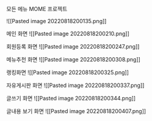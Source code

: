 모든 메뉴 MOME 프로젝트


![[Pasted image 20220818200135.png]]

메인 화면
![[Pasted image 20220818200210.png]]

회원등록 화면
![[Pasted image 20220818200247.png]]

메뉴추천 화면
![[Pasted image 20220818200308.png]]

랭킹화면
![[Pasted image 20220818200325.png]]

자유게시판 화면
![[Pasted image 20220818200337.png]]

글쓰기 화면
![[Pasted image 20220818200344.png]]

글내용 보기 화면
![[Pasted image 20220818200407.png]]
